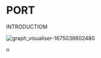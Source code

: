 # PORT

INTRODUCTIOM


![graph_visualiser-1675038602480](https://user-images.githubusercontent.com/102888144/215535125-0f47823d-8d96-43c2-b3dc-042dff8a8ea8.png)


n
